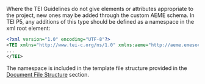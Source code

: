 Where the TEI Guidelines do not give elements or attributes appropriate to the project, new ones may be added through the custom AEME schema. In TEI P5, any additions of this type should be defined as a namespace in the xml root element:

```xml
<?xml version="1.0" encoding="UTF-8"?>
<TEI xmlns="http://www.tei-c.org/ns/1.0" xmlns:aeme="http://aeme.emesoc.org/ns/1.0">
...
</TEI>
```

The namespace is included in the template file structure provided in the [Document File Structure](Editing_Policies/Document_File_Structure) section.
